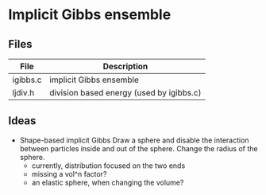 # Implicit Gibbs ensemble #

## Files ##

 File         | Description
--------------|------------------------------
igibbs.c      | implicit Gibbs ensemble
ljdiv.h       | division based energy (used by igibbs.c)


## Ideas ##

* Shape-based implicit Gibbs
  Draw a sphere and disable the interaction between
  particles inside and out of the sphere.
  Change the radius of the sphere.
  + currently, distribution focused on the two ends
  + missing a vol^n factor?
  + an elastic sphere, when changing the volume?
